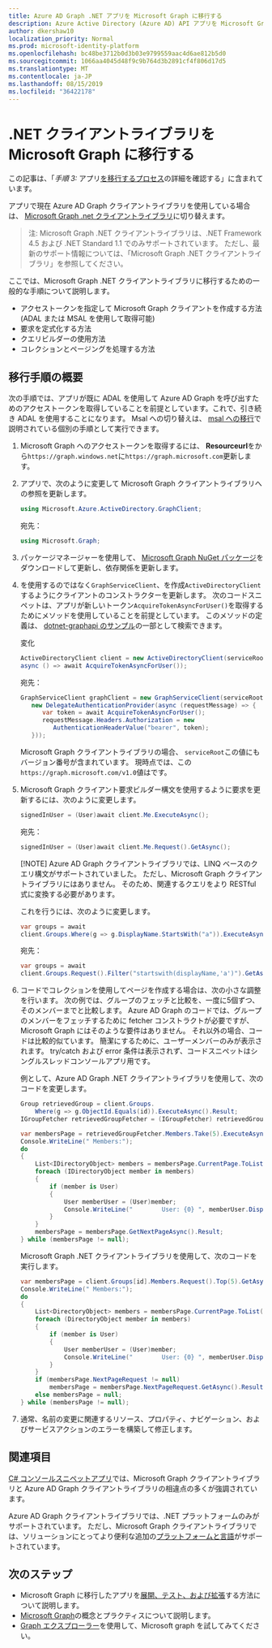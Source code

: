 ```yaml
---
title: Azure AD Graph .NET アプリを Microsoft Graph に移行する
description: Azure Active Directory (Azure AD) API アプリを Microsoft Graph API に移行する方法について説明します。
author: dkershaw10
localization_priority: Normal
ms.prod: microsoft-identity-platform
ms.openlocfilehash: bc48be3712b0d3b03e9799559aac4d6ae812b5d0
ms.sourcegitcommit: 1066aa4045d48f9c9b764d3b2891cf4f806d17d5
ms.translationtype: MT
ms.contentlocale: ja-JP
ms.lasthandoff: 08/15/2019
ms.locfileid: "36422178"
---
```

# <a name="migrate-net-client-library-use-to-microsoft-graph"></a>.NET クライアントライブラリを Microsoft Graph に移行する

この記事は、「*手順 3:* アプリ[を移行するプロセス](migrate-azure-ad-graph-planning-checklist.md)の詳細を確認する」に含まれています。

アプリで現在 Azure AD Graph クライアントライブラリを使用している場合は、 [Microsoft Graph .net クライアントライブラリ](https://github.com/microsoftgraph/msgraph-sdk-dotnet)に切り替えます。

>注: Microsoft Graph .NET クライアントライブラリは、.NET Framework 4.5 および .NET Standard 1.1 でのみサポートされています。  ただし、最新のサポート情報については、「Microsoft Graph .NET クライアントライブラリ」を参照してください。

ここでは、Microsoft Graph .NET クライアントライブラリに移行するための一般的な手順について説明します。

- アクセストークンを指定して Microsoft Graph クライアントを作成する方法 (ADAL または MSAL を使用して取得可能)
- 要求を定式化する方法
- クエリビルダーの使用方法
- コレクションとページングを処理する方法  

## <a name="overview-of-the-migration-steps"></a>移行手順の概要

次の手順では、アプリが既に ADAL を使用して Azure AD Graph を呼び出すためのアクセストークンを取得していることを前提としています。これで、引き続き ADAL を使用することになります。 Msal への切り替えは、 [msal への移行](/graph/migrate-azure-ad-graph-authentication-library#migrate-to-msal)で説明されている個別の手順として実行できます。

1. Microsoft Graph へのアクセストークンを取得するには、 **Resourceurl**をから`https://graph.windows.net`に`https://graph.microsoft.com`更新します。

2. アプリで、次のように変更して Microsoft Graph クライアントライブラリへの参照を更新します。

    ``` csharp
    using Microsoft.Azure.ActiveDirectory.GraphClient;
    ```

    宛先：

    ``` csharp
    using Microsoft.Graph;
    ```

3. パッケージマネージャーを使用して、 [Microsoft Graph NuGet パッケージ](https://www.nuget.org/packages/Microsoft.Graph/)をダウンロードして更新し、依存関係を更新します。

4. を使用するのではなく`GraphServiceClient`、を作成`ActiveDirectoryClient`するようにクライアントのコンストラクターを更新します。  次のコードスニペットは、アプリが新しいトークン`AcquireTokenAsyncForUser()`を取得するためにメソッドを使用していることを前提としています。 このメソッドの定義は、 [dotnet-graphapi のサンプル](https://github.com/Azure-Samples/active-directory-dotnet-graphapi-console/blob/archive/GraphConsoleAppV3/AuthenticationHelper.cs)の一部として検索できます。

    変化

    ``` csharp
    ActiveDirectoryClient client = new ActiveDirectoryClient(serviceRoot,
    async () => await AcquireTokenAsyncForUser());
    ```

    宛先：

    ``` csharp
    GraphServiceClient graphClient = new GraphServiceClient(serviceRoot,
       new DelegateAuthenticationProvider(async (requestMessage) => {
          var token = await AcquireTokenAsyncForUser();
          requestMessage.Headers.Authorization = new
             AuthenticationHeaderValue("bearer", token);
       }));
    ```

    Microsoft Graph クライアントライブラリの場合、 `serviceRoot`この値にもバージョン番号が含まれています。 現時点では、この`https://graph.microsoft.com/v1.0`値はです。

5. Microsoft Graph クライアント要求ビルダー構文を使用するように要求を更新するには、次のように変更します。

    ``` csharp
    signedInUser = (User)await client.Me.ExecuteAsync();
    ```

    宛先：

    ``` csharp
    signedInUser = (User)await client.Me.Request().GetAsync();
    ```

    [!NOTE]
    Azure AD Graph クライアントライブラリでは、LINQ ベースのクエリ構文がサポートされていました。 ただし、Microsoft Graph クライアントライブラリにはありません。  そのため、関連するクエリをより RESTful 式に変換する必要があります。  

    これを行うには、次のように変更します。

    ``` csharp
    var groups = await
    client.Groups.Where(g => g.DisplayName.StartsWith("a")).ExecuteAsync();
    ```

    宛先：

    ``` csharp
    var groups = await
    client.Groups.Request().Filter("startswith(displayName,'a')").GetAsync();
    ```

6. コードでコレクションを使用してページを作成する場合は、次の小さな調整を行います。 次の例では、グループのフェッチと比較を、一度に5個ずつ、そのメンバーまでと比較します。 Azure AD Graph のコードでは、グループのメンバーをフェッチするために fetcher コンストラクトが必要ですが、Microsoft Graph にはそのような要件はありません。 それ以外の場合、コードは比較的似ています。  簡潔にするために、ユーザーメンバーのみが表示されます。 try/catch および error 条件は表示されず、コードスニペットはシングルスレッドコンソールアプリ用です。

    例として、Azure AD Graph .NET クライアントライブラリを使用して、次のコードを変更します。

    ```csharp
    Group retrievedGroup = client.Groups.
        Where(g => g.ObjectId.Equals(id)).ExecuteAsync().Result;
    IGroupFetcher retrievedGroupFetcher = (IGroupFetcher) retrievedGroup;

    var membersPage = retrievedGroupFetcher.Members.Take(5).ExecuteAsync().Result;
    Console.WriteLine(" Members:");
    do
    {
        List<IDirectoryObject> members = membersPage.CurrentPage.ToList();
        foreach (IDirectoryObject member in members)
        {
            if (member is User)
            {
                User memberUser = (User)member;
                Console.WriteLine("        User: {0} ", memberUser.DisplayName);
            }
        }
        membersPage = membersPage.GetNextPageAsync().Result;
    } while (membersPage != null);

    ```

    Microsoft Graph .NET クライアントライブラリを使用して、次のコードを実行します。

    ```csharp
    var membersPage = client.Groups[id].Members.Request().Top(5).GetAsync().Result;
    Console.WriteLine(" Members:");
    do
    {
        List<DirectoryObject> members = membersPage.CurrentPage.ToList();
        foreach (DirectoryObject member in members)
        {
            if (member is User)
            {
                User memberUser = (User)member;
                Console.WriteLine("        User: {0} ", memberUser.DisplayName);
            }
        }
        if (membersPage.NextPageRequest != null)
            membersPage = membersPage.NextPageRequest.GetAsync().Result;
        else membersPage = null;
    } while (membersPage != null);

    ```

7. 通常、名前の変更に関連するリソース、プロパティ、ナビゲーション、およびサービスアクションのエラーを構築して修正します。

## <a name="see-also"></a>関連項目

[C# コンソールスニペットアプリ](https://github.com/microsoftgraph/console-csharp-snippets-sample)では、Microsoft Graph クライアントライブラリと Azure AD Graph クライアントライブラリの相違点の多くが強調されています。

Azure AD Graph クライアントライブラリでは、.NET プラットフォームのみがサポートされています。  ただし、Microsoft Graph クライアントライブラリでは、ソリューションにとってより便利な追加の[プラットフォームと言語](/graph)がサポートされています。

## <a name="next-steps"></a>次のステップ

- Microsoft Graph に移行したアプリを[展開、テスト、および拡張](/graph/migrate-azure-ad-graph-deploy-test-extend)する方法について説明します。
- [Microsoft Graph](/graph/overview)の概念とプラクティスについて説明します。
- [Graph エクスプローラー](https://aka.ms/ge)を使用して、Microsoft graph を試してみてください。
